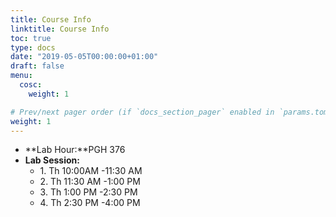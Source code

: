 ```yaml
---
title: Course Info
linktitle: Course Info
toc: true
type: docs
date: "2019-05-05T00:00:00+01:00"
draft: false
menu:
  cosc:
    weight: 1

# Prev/next pager order (if `docs_section_pager` enabled in `params.toml`)
weight: 1
---
```


*   **Lab Hour:**PGH 376
*   **Lab Session:**
    *   1\. Th 10:00AM -11:30 AM
    *   2\. Th 11:30 AM -1:00 PM
    *   3\. Th 1:00 PM -2:30 PM
    *   4\. Th 2:30 PM -4:00 PM